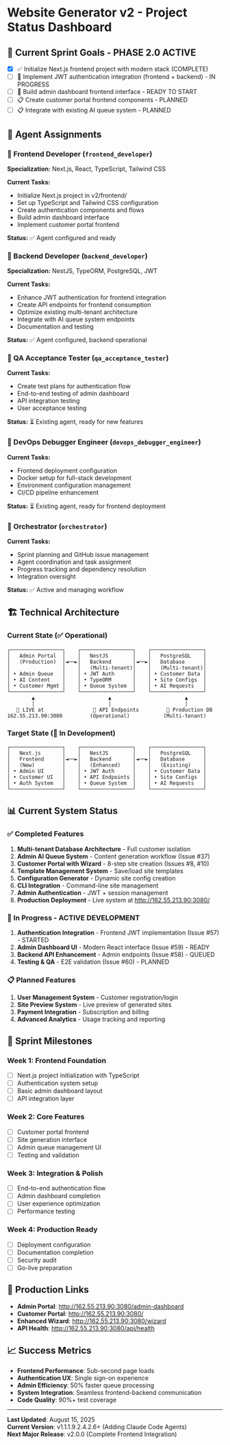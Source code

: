# Website Generator v2 - Project Status Dashboard

## 🎯 Current Sprint Goals - PHASE 2.0 ACTIVE
- [x] ✅ Initialize Next.js frontend project with modern stack (COMPLETE)
- [ ] 🔄 Implement JWT authentication integration (frontend + backend) - IN PROGRESS
- [ ] 🔄 Build admin dashboard frontend interface - READY TO START
- [ ] 📋 Create customer portal frontend components - PLANNED
- [ ] 📋 Integrate with existing AI queue system - PLANNED

## 👥 Agent Assignments

### 🎨 Frontend Developer (`frontend_developer`)
**Specialization:** Next.js, React, TypeScript, Tailwind CSS

**Current Tasks:**
- Initialize Next.js project in v2/frontend/
- Set up TypeScript and Tailwind CSS configuration
- Create authentication components and flows
- Build admin dashboard interface
- Implement customer portal frontend

**Status:** ✅ Agent configured and ready

### 🔧 Backend Developer (`backend_developer`)  
**Specialization:** NestJS, TypeORM, PostgreSQL, JWT

**Current Tasks:**
- Enhance JWT authentication for frontend integration
- Create API endpoints for frontend consumption
- Optimize existing multi-tenant architecture
- Integrate with AI queue system endpoints
- Documentation and testing

**Status:** ✅ Agent configured, backend operational

### 🧪 QA Acceptance Tester (`qa_acceptance_tester`)
**Current Tasks:**
- Create test plans for authentication flow
- End-to-end testing of admin dashboard
- API integration testing
- User acceptance testing

**Status:** ⏳ Existing agent, ready for new features

### 🚀 DevOps Debugger Engineer (`devops_debugger_engineer`)
**Current Tasks:**
- Frontend deployment configuration
- Docker setup for full-stack development
- Environment configuration management
- CI/CD pipeline enhancement

**Status:** ⏳ Existing agent, ready for frontend deployment

### 🎯 Orchestrator (`orchestrator`)
**Current Tasks:**
- Sprint planning and GitHub issue management
- Agent coordination and task assignment
- Progress tracking and dependency resolution
- Integration oversight

**Status:** ✅ Active and managing workflow

## 🏗️ Technical Architecture

### Current State (✅ Operational)
```
┌─────────────────┐    ┌─────────────────┐    ┌─────────────────┐
│   Admin Portal  │    │   NestJS        │    │   PostgreSQL    │
│   (Production)  │◄──►│   Backend       │◄──►│   Database      │
│                 │    │   (Multi-tenant)│    │   (Multi-tenant)│
│ • Admin Queue   │    │ • JWT Auth      │    │ • Customer Data │
│ • AI Content    │    │ • TypeORM       │    │ • Site Configs  │
│ • Customer Mgmt │    │ • Queue System  │    │ • AI Requests   │
└─────────────────┘    └─────────────────┘    └─────────────────┘
        ▲                        ▲                        ▲
        │                        │                        │
   📍 LIVE at                📍 API Endpoints         📍 Production DB
162.55.213.90:3080         (Operational)           (Multi-tenant)
```

### Target State (🔄 In Development)
```
┌─────────────────┐    ┌─────────────────┐    ┌─────────────────┐
│   Next.js       │    │   NestJS        │    │   PostgreSQL    │
│   Frontend      │◄──►│   Backend       │◄──►│   Database      │
│   (New)         │    │   (Enhanced)    │    │   (Existing)    │
│ • Admin UI      │    │ • JWT Auth      │    │ • Customer Data │
│ • Customer UI   │    │ • API Endpoints │    │ • Site Configs  │
│ • Auth System   │    │ • Queue System  │    │ • AI Requests   │
└─────────────────┘    └─────────────────┘    └─────────────────┘
```

## 📊 Current System Status

### ✅ Completed Features
1. **Multi-tenant Database Architecture** - Full customer isolation
2. **Admin AI Queue System** - Content generation workflow (Issue #37)
3. **Customer Portal with Wizard** - 8-step site creation (Issues #8, #10)
4. **Template Management System** - Save/load site templates
5. **Configuration Generator** - Dynamic site config creation
6. **CLI Integration** - Command-line site management
7. **Admin Authentication** - JWT + session management
8. **Production Deployment** - Live system at http://162.55.213.90:3080/

### 🔄 In Progress - ACTIVE DEVELOPMENT
1. **Authentication Integration** - Frontend JWT implementation (Issue #57) - STARTED
2. **Admin Dashboard UI** - Modern React interface (Issue #59) - READY
3. **Backend API Enhancement** - Admin endpoints (Issue #58) - QUEUED
4. **Testing & QA** - E2E validation (Issue #60) - PLANNED

### 📋 Planned Features
1. **User Management System** - Customer registration/login
2. **Site Preview System** - Live preview of generated sites
3. **Payment Integration** - Subscription and billing
4. **Advanced Analytics** - Usage tracking and reporting

## 🎯 Sprint Milestones

### Week 1: Frontend Foundation
- [ ] Next.js project initialization with TypeScript
- [ ] Authentication system setup
- [ ] Basic admin dashboard layout
- [ ] API integration layer

### Week 2: Core Features
- [ ] Customer portal frontend
- [ ] Site generation interface
- [ ] Admin queue management UI
- [ ] Testing and validation

### Week 3: Integration & Polish
- [ ] End-to-end authentication flow
- [ ] Admin dashboard completion
- [ ] User experience optimization
- [ ] Performance testing

### Week 4: Production Ready
- [ ] Deployment configuration
- [ ] Documentation completion
- [ ] Security audit
- [ ] Go-live preparation

## 🔗 Production Links
- **Admin Portal**: http://162.55.213.90:3080/admin-dashboard
- **Customer Portal**: http://162.55.213.90:3080/
- **Enhanced Wizard**: http://162.55.213.90:3080/wizard
- **API Health**: http://162.55.213.90:3080/api/health

## 📈 Success Metrics
- **Frontend Performance**: Sub-second page loads
- **Authentication UX**: Single sign-on experience
- **Admin Efficiency**: 50% faster queue processing
- **System Integration**: Seamless frontend-backend communication
- **Code Quality**: 90%+ test coverage

---

**Last Updated**: August 15, 2025  
**Current Version**: v1.1.1.9.2.4.2.6+ (Adding Claude Code Agents)  
**Next Major Release**: v2.0.0 (Complete Frontend Integration)
